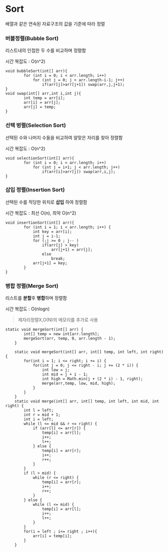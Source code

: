 # Sort
배열과 같은 연속된 자료구조의 값을 기준에 따라 정렬
### 버블정렬(Bubble Sort)
리스트내의 인접한 두 수를 비교하며 정렬함


시간 복잡도 : O(n^2)
```
void bubbleSort(int[] arr){
        for (int i = 0; i < arr.length; i++) 
            for (int j = 0; j < arr.length-i-1; j++) 
                if(arr[j]>arr[j+1]) swap(arr,j,j+1);
}
void swap(int[] arr,int i,int j){
        int temp = arr[i];
        arr[i] = arr[j];
        arr[j] = temp;
}
```
### 선택 벙렬(Selection Sort)
선택된 수와 나머지 수들을 비교하여 알맞은 자리를 찾아 정렬함

시간 복잡도 : O(n^2)
```
void selectionSort(int[] arr){
        for (int i = 0; i < arr.length; i++) 
            for (int j = i+1; j < arr.length; j++) 
                if(arr[i]>arr[j]) swap(arr,i,j);
}

```
### 삽입 정렬(Insertion Sort)
선택된 수를 적당한 위치로 **삽입** 하여 정렬함


시간 복잡도 : 최선 O(n), 최악 O(n^2)
```
void insertionSort(int[] arr){
        for (int i = 1; i < arr.length; i++) {
            int key = arr[i];
            int j = i-1;
            for (;j >= 0 ; j-- )
                if(arr[j] > key)
                    arr[j+1] = arr[j];
                else
                    break;
            arr[j+1] = key;
        }
}
```
### 병합 정렬(Merge Sort)
리스트를 **분할**후 **병합**하며 정렬함

시간 복잡도 : O(nlogn)
> 제자리정렬X,O(N)의 메모리를 추가로 사용
```
static void mergeSort(int[] arr) {
        int[] temp = new int[arr.length];
        mergeSort(arr, temp, 0, arr.length - 1);
    }

    static void mergeSort(int[] arr, int[] temp, int left, int right) {
        for(int i = 1; i <= right; i += i) {
            for(int j = 0; j <= right - i; j += (2 * i)) {
                int low = j;
                int mid = j + i - 1;
                int high = Math.min(j + (2 * i) - 1, right);
                merge(arr,temp, low, mid, high);
            }
        }
    }
    static void merge(int[] arr, int[] temp, int left, int mid, int right) {
        int l = left;
        int r = mid + 1;
        int i = left;
        while (l <= mid && r <= right) {
            if (arr[l] <= arr[r]) {
                temp[i] = arr[l];
                i++;
                l++;
            } else {
                temp[i] = arr[r];
                i++;
                r++;
            }
        }
        if (l > mid) {
            while (r <= right) {
                temp[i] = arr[r];
                i++;
                r++;
            }
        } else {
            while (l <= mid) {
                temp[i] = arr[l];
                i++;
                l++;
            }
        }
        for(i = left ; i<= right ; i++){
            arr[i] = temp[i];
        }
    }
```
